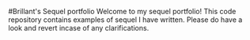 #Brillant's Sequel portfolio
Welcome to my sequel portfolio! This code repository contains examples of sequel I have written.
Please do have a look and revert incase of any clarifications.
